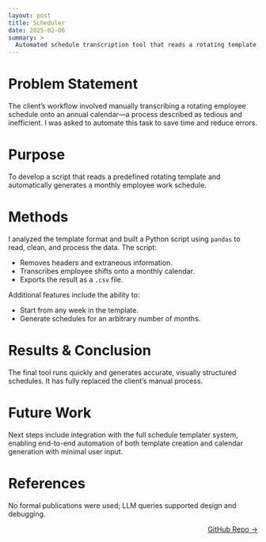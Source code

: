 ```yaml
---
layout: post
title: Scheduler
date: 2025-02-06
summary: >
  Automated schedule transcription tool that reads a rotating template and generates a monthly employee work schedule.
---
```


# Problem Statement  
The client’s workflow involved manually transcribing a rotating employee schedule onto an annual calendar—a process described as tedious and inefficient. I was asked to automate this task to save time and reduce errors.

# Purpose  
To develop a script that reads a predefined rotating template and automatically generates a monthly employee work schedule.

# Methods  
I analyzed the template format and built a Python script using `pandas` to read, clean, and process the data. The script:
- Removes headers and extraneous information.
- Transcribes employee shifts onto a monthly calendar.
- Exports the result as a `.csv` file.

Additional features include the ability to:
- Start from any week in the template.
- Generate schedules for an arbitrary number of months.

# Results & Conclusion  
The final tool runs quickly and generates accurate, visually structured schedules. It has fully replaced the client’s manual process.

# Future Work  
Next steps include integration with the full schedule templater system, enabling end-to-end automation of both template creation and calendar generation with minimal user input.

# References  
No formal publications were used; LLM queries supported design and debugging.

<a href="https://github.com/dmeverly/Scheduler" style="display: block; text-align:right;" target="_blank">GitHub Repo →</a>
